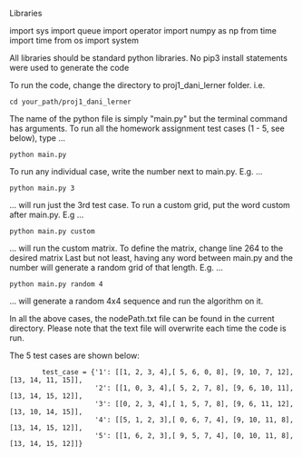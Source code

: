 Libraries 

import sys
import queue
import operator
import numpy as np
from time import time 
from os import system

All libraries should be standard python libraries. No pip3 install statements were used to generate the code

To run the code, change the directory to proj1_dani_lerner folder. i.e.

    cd your_path/proj1_dani_lerner

The name of the python file is simply "main.py" but the terminal command has arguments.
To run all the homework assignment test cases (1 - 5, see below), type ...

    python main.py

To run any individual case, write the number next to main.py. E.g. ...

    python main.py 3             

... will run just the 3rd test case.
To run a custom grid, put the word custom after main.py. E.g ...

    python main.py custom

... will run the custom matrix. To define the matrix, change line 264 to the desired matrix
Last but not least, having any word between main.py and the number will generate a random grid of that length. E.g. ...

    python main.py random 4 

... will generate a random 4x4 sequence and run the algorithm on it.

In all the above cases, the nodePath.txt file can be found in the current directory. Please note that the text file
will overwrite each time the code is run.

The 5 test cases are shown below:

            test_case = {'1': [[1, 2, 3, 4],[ 5, 6, 0, 8], [9, 10, 7, 12], [13, 14, 11, 15]],
                         '2': [[1, 0, 3, 4],[ 5, 2, 7, 8], [9, 6, 10, 11], [13, 14, 15, 12]],
                         '3': [[0, 2, 3, 4],[ 1, 5, 7, 8], [9, 6, 11, 12], [13, 10, 14, 15]],
                         '4': [[5, 1, 2, 3],[ 0, 6, 7, 4], [9, 10, 11, 8], [13, 14, 15, 12]],
                         '5': [[1, 6, 2, 3],[ 9, 5, 7, 4], [0, 10, 11, 8], [13, 14, 15, 12]]}



